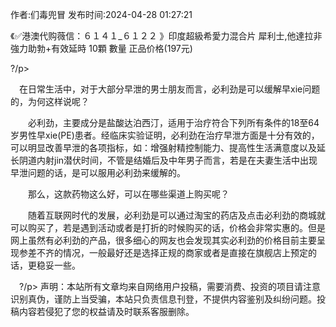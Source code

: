 <p>作者:们毒兜冒 发布时间:2024-04-28 01:27:21</p>
<p>《✅港澳代购薇信：６１４１_６１２２ 》印度超級希愛力混合片 犀利士,他達拉非 強力助勃+有效延時 10顆 數量 正品价格(197元) </p>
									<p>    ?/p><p>　在日常生活中，对于大部分早泄的男士朋友而言，必利劲是可以缓解早xie问题的，为何这样说呢？</p><p>　　必利劲，主要成分是盐酸达泊西汀，适用于治疗符合下列所有条件的18至64岁男性早xie(PE)患者。经临床实验证明，必利劲在治疗早泄方面是十分有效的，可以明显改善早泄的各项指标，如：增强射精控制能力、提高性生活满意度以及延长阴道内射jin潜伏时间，不管是结婚后及中年男子而言，若是在夫妻生活中出现早泄问题的话，是可以服用必利劲来缓解的。</p><p>　　那么，这款药物这么好，可以在哪些渠道上购买呢？</p><p>　　随着互联网时代的发展，必利劲是可以通过淘宝的药店及点击必利劲的商城就可以购买了，若是遇到活动或者是打折的时候购买的话，价格会非常实惠的。但是网上虽然有必利劲的产品，很多细心的网友也会发现其实必利劲的价格目前主要呈现参差不齐的情况，一般最好还是选择正规的商家或者是直接在旗舰店上预定的话，更稳妥一些。</p><p>　?/p>				声明：本站所有文章均来自网络用户投稿，需要消费、投资的项目请注意识别真伪，谨防上当受骗，本站只负责信息刊登，不提供内容鉴别及纠纷问题。投稿内容若侵犯了您的权益请及时联系客服删除。				
